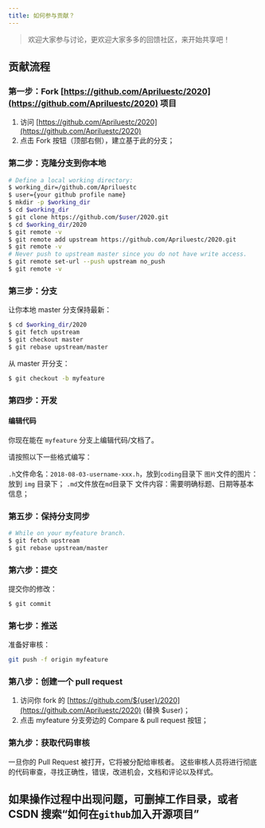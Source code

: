 ```yaml
---
title: 如何参与贡献？
---
```


>欢迎大家参与讨论，更欢迎大家多多的回馈社区，来开始共享吧！

## 贡献流程

### 第一步：Fork [https://github.com/Apriluestc/2020](https://github.com/Apriluestc/2020) 项目

1. 访问 [https://github.com/Apriluestc/2020](https://github.com/Apriluestc/2020)
2. 点击 Fork 按钮（顶部右侧），建立基于此的分支；

### 第二步：克隆分支到你本地

```sh
# Define a local working directory:
$ working_dir=/github.com/Apriluestc
$ user={your github profile name}
$ mkdir -p $working_dir
$ cd $working_dir
$ git clone https://github.com/$user/2020.git
$ cd $working_dir/2020
$ git remote -v
$ git remote add upstream https://github.com/Apriluestc/2020.git
$ git remote -v
# Never push to upstream master since you do not have write access.
$ git remote set-url --push upstream no_push
$ git remote -v
`````

### 第三步：分支

让你本地 master 分支保持最新：

```sh
$ cd $working_dir/2020
$ git fetch upstream
$ git checkout master
$ git rebase upstream/master
`````

从 master 开分支：

```sh
$ git checkout -b myfeature
`````

### 第四步：开发

#### 编辑代码

你现在能在 `myfeature` 分支上编辑代码/文档了。

请按照以下一些格式编写：

`.h`文件命名：`2018-08-03-username-xxx.h`，放到`coding`目录下
`图片`文件的图片：放到 `img` 目录下；
`.md`文件放在`md`目录下
文件内容：需要明确标题、日期等基本信息；

### 第五步：保持分支同步

```sh
# While on your myfeature branch.
$ git fetch upstream
$ git rebase upstream/master
`````

### 第六步：提交

提交你的修改：

```sh
$ git commit
`````

### 第七步：推送

准备好审核：

```sh
git push -f origin myfeature
`````

### 第八步：创建一个 pull request

1. 访问你 fork 的 [https://github.com/${user}/2020](https://github.com/Apriluestc/2020) (替换 $user)；
2. 点击 myfeature 分支旁边的 Compare & pull request 按钮；

### 第九步：获取代码审核

一旦你的 Pull Request 被打开，它将被分配给审核者。
这些审核人员将进行彻底的代码审查，寻找正确性，错误，改进机会，文档和评论以及样式。

## 如果操作过程中出现问题，可删掉工作目录，或者 CSDN 搜索“如何在`github`加入开源项目”
